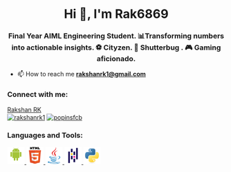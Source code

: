 <h1 align="center">Hi 👋, I'm Rak6869</h1>
<h3 align="center">Final Year AIML Engineering Student. 
  📊Transforming numbers into actionable insights. 
  ⚽️ Cityzen. 📸 Shutterbug . 
  🎮 Gaming aficionado.</h3>

- 📫 How to reach me **rakshanrk1@gmail.com**

<h3 align="left">Connect with me:</h3>
<p align="left">
<div class="badge-base LI-profile-badge" data-locale="en_US" data-size="medium" data-theme="light" data-type="VERTICAL" data-vanity="rakshan-rk-4307881b1" data-version="v1"><a class="badge-base__link LI-simple-link" href="https://in.linkedin.com/in/rakshan-rk-4307881b1?trk=profile-badge">Rakshan RK</a></div>
<a href="https://www.hackerrank.com/rakshanrk1" target="blank"><img align="center" src="https://raw.githubusercontent.com/rahuldkjain/github-profile-readme-generator/master/src/images/icons/Social/hackerrank.svg" alt="rakshanrk1" height="30" width="40" /></a>
<a href="https://www.leetcode.com/popinsfcb" target="blank"><img align="center" src="https://raw.githubusercontent.com/rahuldkjain/github-profile-readme-generator/master/src/images/icons/Social/leet-code.svg" alt="popinsfcb" height="30" width="40" /></a>
</p>

<h3 align="left">Languages and Tools:</h3>
<p align="left"> <a href="https://developer.android.com" target="_blank" rel="noreferrer"> <img src="https://raw.githubusercontent.com/devicons/devicon/master/icons/android/android-original-wordmark.svg" alt="android" width="40" height="40"/> </a> <a href="https://www.w3.org/html/" target="_blank" rel="noreferrer"> <img src="https://raw.githubusercontent.com/devicons/devicon/master/icons/html5/html5-original-wordmark.svg" alt="html5" width="40" height="40"/> </a> <a href="https://www.java.com" target="_blank" rel="noreferrer"> <img src="https://raw.githubusercontent.com/devicons/devicon/master/icons/java/java-original.svg" alt="java" width="40" height="40"/> </a> <a href="https://pandas.pydata.org/" target="_blank" rel="noreferrer"> <img src="https://raw.githubusercontent.com/devicons/devicon/2ae2a900d2f041da66e950e4d48052658d850630/icons/pandas/pandas-original.svg" alt="pandas" width="40" height="40"/> </a> <a href="https://www.python.org" target="_blank" rel="noreferrer"> <img src="https://raw.githubusercontent.com/devicons/devicon/master/icons/python/python-original.svg" alt="python" width="40" height="40"/> </a> </p>

